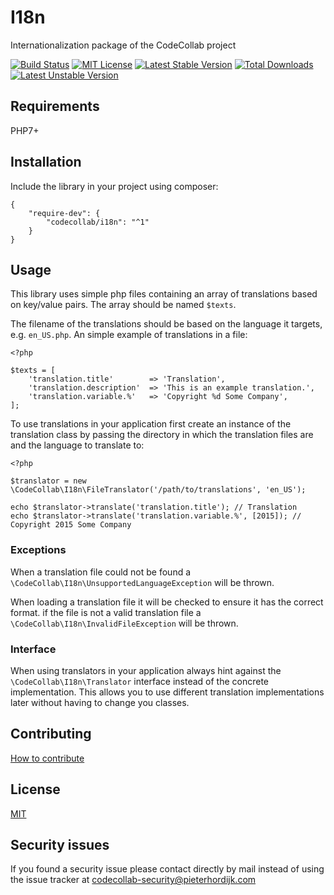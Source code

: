 # I18n

Internationalization package of the CodeCollab project

[![Build Status](https://travis-ci.org/CodeCollab/I18n.svg?branch=master)](https://travis-ci.org/CodeCollab/I18n) [![MIT License](https://img.shields.io/badge/license-MIT-blue.svg)](mit) [![Latest Stable Version](https://poser.pugx.org/codecollab/i18n/v/stable)](https://packagist.org/packages/codecollab/i18n) [![Total Downloads](https://poser.pugx.org/codecollab/i18n/downloads)](https://packagist.org/packages/codecollab/i18n) [![Latest Unstable Version](https://poser.pugx.org/codecollab/i18n/v/unstable)](https://packagist.org/packages/codecollab/i18n)

## Requirements

PHP7+

## Installation

Include the library in your project using composer:

    {
        "require-dev": {
            "codecollab/i18n": "^1"
        }
    }

## Usage

This library uses simple php files containing an array of translations based on key/value pairs. The array should be named `$texts`.

The filename of the translations should be based on the language it targets, e.g. `en_US.php`. An simple example of translations in a file:

    <?php
    
    $texts = [
        'translation.title'        => 'Translation',
        'translation.description'  => 'This is an example translation.',
        'translation.variable.%'   => 'Copyright %d Some Company',
    ];

To use translations in your application first create an instance of the translation class by passing the directory in which the translation files are and the language to translate to:

    <?php
    
    $translator = new \CodeCollab\I18n\FileTranslator('/path/to/translations', 'en_US');
    
    echo $translator->translate('translation.title'); // Translation
    echo $translator->translate('translation.variable.%', [2015]); // Copyright 2015 Some Company
    
### Exceptions

When a translation file could not be found a `\CodeCollab\I18n\UnsupportedLanguageException` will be thrown.

When loading a translation file it will be checked to ensure it has the correct format. if the file is not a valid translation file a `\CodeCollab\I18n\InvalidFileException` will be thrown.

### Interface

When using translators in your application always hint against the `\CodeCollab\I18n\Translator` interface instead of the concrete implementation. This allows you to use different translation implementations later without having to change you classes.

## Contributing

[How to contribute][contributing]

## License

[MIT][mit]

## Security issues

If you found a security issue please contact directly by mail instead of using the issue tracker at codecollab-security@pieterhordijk.com

[contributing]: https://github.com/CodeCollab/I18n/blob/master/CONTRIBUTING.md
[mit]: http://spdx.org/licenses/MIT
